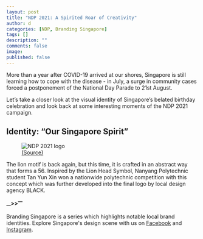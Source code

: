 ```yaml
---
layout: post
title: "NDP 2021: A Spirited Roar of Creativity"
author: d
categories: [NDP, Branding Singapore]
tags: []
description: ""
comments: false
image: 
published: false
---
```


More than a year after COVID-19 arrived at our shores, Singapore is still learning how to cope with the disease - in July, a surge in community cases forced a postponement of the National Day Parade to 21st August. 

Let’s take a closer look at the visual identity of Singapore’s belated birthday celebration and look back at some interesting moments of the NDP 2021 campaign. 

<h2>Identity: “Our Singapore Spirit”</h2>

<figure>
<img src="https://i.imgur.com/IBZZEc6.png" alt="NDP 2021 logo">
<figcaption><a href="https://www.facebook.com/photo/?fbid=10159398883053529&set=pb.100044180183668.-2207520000" target="_blank">(Source)</a></figcaption>
</figure>

The lion motif is back again, but this time, it is crafted in an abstract way that forms a 56. Inspired by the Lion Head Symbol, Nanyang Polytechnic student Tan Yun Xin won a nationwide polytechnic competition with this concept which was further developed into the final logo by local design agency BLACK. 



<strong><sub>—</sub>><sub></sub>><sup>—</sup></strong>

Branding Singapore is a series which highlights notable local brand identities. Explore Singapore's design scene with us on <a href="https://www.facebook.com/designinsingapore/">Facebook</a> and <a href="https://www.instagram.com/designinsingapore/">Instagram</a>. 








